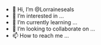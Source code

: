 - 👋 Hi, I’m @Lorraineseals
- 👀 I’m interested in ...
- 🌱 I’m currently learning ...
- 💞️ I’m looking to collaborate on ...
- 📫 How to reach me ...

<!---
Lorraineseals/Lorraineseals is a ✨ special ✨ repository because its `README.md` (this file) appears on your GitHub profile.
You can click the Preview link to take a look at your changes.
--->
